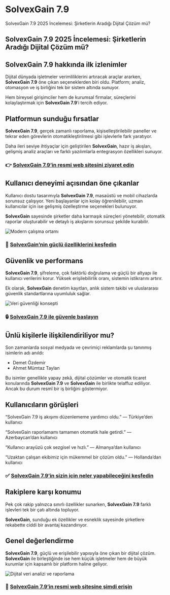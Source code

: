 # SolvexGain 7.9
SolvexGain 7.9 2025 İncelemesi: Şirketlerin Aradığı Dijital Çözüm mü?
## SolvexGain 7.9 2025 İncelemesi: Şirketlerin Aradığı Dijital Çözüm mü?

## SolvexGain 7.9 hakkında ilk izlenimler
Dijital dünyada işletmeler verimliliklerini artıracak araçlar ararken, **SolvexGain 7.9** öne çıkan seçeneklerden biri oldu. Platform; analiz, otomasyon ve iş birliğini tek bir sistem altında sunuyor.  

Hem bireysel girişimciler hem de kurumsal firmalar, süreçlerini kolaylaştırmak için **SolvexGain 7.9**’i tercih ediyor.

## Platformun sunduğu fırsatlar
**SolvexGain 7.9**, gerçek zamanlı raporlama, kişiselleştirilebilir paneller ve tekrar eden görevlerin otomatikleştirilmesi gibi işlevlerle fark yaratıyor.  

Daha ileri seviye ihtiyaçlar için geliştirilen **SolvexGain**, hazır iş akışları, gelişmiş analiz araçları ve farklı yazılımlarla entegrasyon özellikleri sunuyor.

### 👉 **[SolvexGain 7.9’in resmi web sitesini ziyaret edin](https://solvexgain.com.tr)**

## Kullanıcı deneyimi açısından öne çıkanlar
Kullanıcı dostu tasarımıyla **SolvexGain 7.9**, masaüstü ve mobil cihazlarda sorunsuz çalışıyor. Yeni başlayanlar için kolay öğrenilebilir, uzman kullanıcılar için ise gelişmiş özelleştirme seçenekleri bulunuyor.  

**SolvexGain** sayesinde şirketler daha karmaşık süreçleri yönetebilir, otomatik raporlar oluşturabilir ve detaylı iş akışlarını sorunsuz şekilde kurabilir.

![Modern çalışma ortamı](https://images.pexels.com/photos/3184465/pexels-photo-3184465.jpeg?auto=compress&cs=tinysrgb&w=1170&h=780&dpr=1)

### 🔗 **[SolvexGain’nin güçlü özelliklerini keşfedin](https://solvexgain.com.tr)**

## Güvenlik ve performans
**SolvexGain 7.9**, şifreleme, çok faktörlü doğrulama ve güçlü bir altyapı ile kullanıcı verilerini korur. Yüksek erişilebilirlik oranı, sistemin istikrarını artırır.  

Ek olarak, **SolvexGain** denetim kayıtları, anlık sistem takibi ve uluslararası güvenlik standartlarına uyumluluk sağlar.

![Veri güvenliği konsepti](https://images.pexels.com/photos/2881232/pexels-photo-2881232.jpeg?auto=compress&cs=tinysrgb&w=1170&h=780&dpr=1)

### 🔒 **[SolvexGain 7.9 ile güvenle başlayın](https://solvexgain.com.tr)**

## Ünlü kişilerle ilişkilendiriliyor mu?
Son zamanlarda sosyal medyada ve çevrimiçi reklamlarda şu tanınmış isimlerin adı anıldı:  

- Demet Özdemir
- Ahmet Mümtaz Taylan  

Bu isimler genellikle yapay zekâ, dijital çözümler ve otomatik ticaret konularında **SolvexGain 7.9** ve **SolvexGain** ile birlikte telaffuz ediliyor. Ancak bu durum resmî bir iş birliğini göstermiyor.

## Kullanıcıların görüşleri
“SolvexGain 7.9 iş akışımı düzenlememe yardımcı oldu.” — Türkiye’den kullanıcı  

“SolvexGain raporlamamı tamamen otomatik hale getirdi.” — Azerbaycan’dan kullanıcı  

“Kullanıcı arayüzü çok sezgisel ve hızlı.” — Almanya’dan kullanıcı  

“Uzaktan çalışan ekibimiz için mükemmel bir çözüm oldu.” — Hollanda’dan kullanıcı  

### ✅ **[SolvexGain 7.9’in sizin için neler yapabileceğini keşfedin](https://solvexgain.com.tr)**

## Rakiplere karşı konumu
Pek çok rakip yalnızca sınırlı özellikler sunarken, **SolvexGain 7.9** farklı işlevleri tek bir çatı altında topluyor.  

**SolvexGain**, sunduğu ek özellikler ve esneklik sayesinde şirketlere rekabette ciddi bir avantaj kazandırıyor.

## Genel değerlendirme
**SolvexGain 7.9**, güçlü ve erişilebilir yapısıyla öne çıkan bir dijital çözüm.  
**SolvexGain** ile birleştiğinde ise hem küçük işletmeler hem de büyük kurumlar için kapsamlı bir platform haline geliyor.  

![Dijital veri analizi ve raporlama](https://images.pexels.com/photos/669621/pexels-photo-669621.jpeg?auto=compress&cs=tinysrgb&w=1170&h=780&dpr=1)

### 🚀 **[SolvexGain 7.9’in resmi web sitesine şimdi erişin](https://solvexgain.com.tr)**
